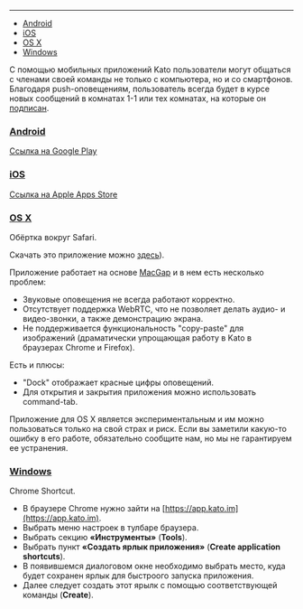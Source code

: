 ***

 - [Android](/articles/ru/extra/apps#android)
 - [iOS](/articles/ru/extra/apps#ios)
 - [OS X](/articles/ru/extra/apps#osx)
 - [Windows](/articles/ru/extra/apps#windows)

С помощью мобильных приложений Kato пользователи могут общаться с членами своей команды не только с компьютера, но и со смартфонов. Благодаря push-оповещениям, пользователь всегда будет в курсе новых сообщений в комнатах 1-1 или тех комнатах, на которые он [подписан](/articles/ru/notifications/noise-control).

### <a href="#android" name="android">Android</a>

<a href="https://play.google.com/store/apps/details?id=im.kato" target="_blank">Ссылка на Google Play</a>

### <a href="#ios" name="ios">iOS</a>

<a href="https://itunes.apple.com/us/app/kato/id862791364" target="_blank">Ссылка на Apple Apps Store</a>

### <a href="#osx" name="osx">OS X</a>

Обёртка вокруг Safari.

Скачать это приложение можно [здесь](http://labs.kato.im/Kato.pkg)).

Приложение работает на основе [MacGap](https://github.com/MacGapProject/MacGap1) и в нем есть несколько проблем:

- Звуковые оповещения не всегда работают корректно.
- Отсутствует поддержка WebRTC, что не позволяет делать аудио- и видео-звонки, а также демонстрацию экрана.
- Не поддерживается функциональность "copy-paste" для изображений (драматически упрощающая работу в Kato в браузерах Chrome и Firefox).

Есть и плюсы: 

 - "Dock" отображает красные цифры оповещений.
 - Для открытия и закрытия приложения можно использовать command-tab.

Приложение для OS X является экспериментальным и им можно пользоваться только на свой страх и риск. Если вы заметили какую-то ошибку в его работе, обязательно сообщите нам, но мы не гарантируем ее устранения.

### <a href="#windows" name="windows">Windows</a>

Chrome Shortcut.

 - В браузере Chrome нужно зайти на [https://app.kato.im](https://app.kato.im).
 - Выбрать меню настроек в тулбаре браузера.
 - Выбрать секцию **«Инструменты»** (**Tools**).
 - Выбрать пункт **«Создать ярлык приложения»** (**Create application shortcuts**).
 - В появившемся диалоговом окне необходимо выбрать место, куда будет сохранен ярлык для быстроого запуска приложения. 
 - Далее следует создать этот ярылк с помощью соответствующей команды (**Create**).
